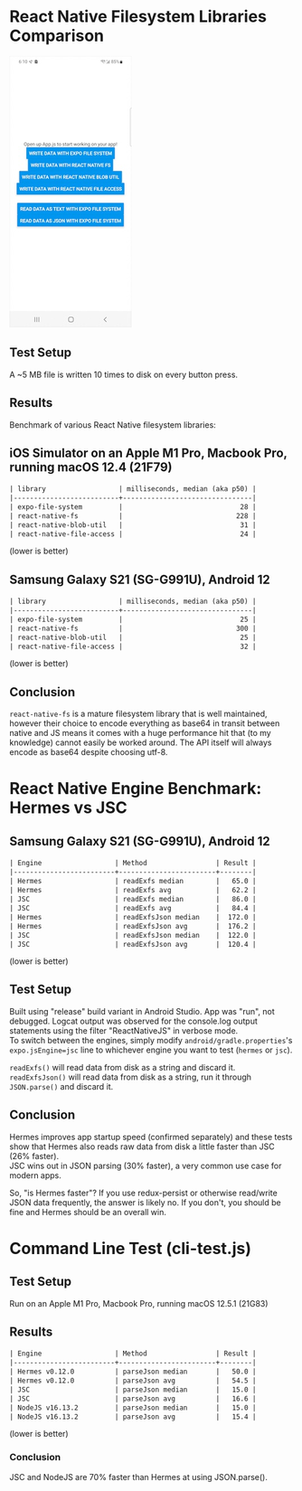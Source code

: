 # React Native Filesystem Libraries Comparison

![Screen shot of the benchmarking app](screenshot.jpg)

## Test Setup
A ~5 MB file is written 10 times to disk on every button press.

## Results
Benchmark of various React Native filesystem libraries:

## iOS Simulator on an Apple M1 Pro, Macbook Pro, running macOS 12.4 (21F79)
```
| library                  | milliseconds, median (aka p50) |
|--------------------------+--------------------------------|
| expo-file-system         |                             28 |
| react-native-fs          |                            228 |
| react-native-blob-util   |                             31 |
| react-native-file-access |                             24 |
```
(lower is better)

## Samsung Galaxy S21 (SG-G991U), Android 12
```
| library                  | milliseconds, median (aka p50) |
|--------------------------+--------------------------------|
| expo-file-system         |                             25 |
| react-native-fs          |                            300 |
| react-native-blob-util   |                             25 |
| react-native-file-access |                             32 |
```
(lower is better)

## Conclusion
`react-native-fs` is a mature filesystem library that is well maintained, however their choice to encode everything as base64 in transit between native and JS means it comes with a huge performance hit that (to my knowledge) cannot easily be worked around. The API itself will always encode as base64 despite choosing utf-8.

# React Native Engine Benchmark: Hermes vs JSC

## Samsung Galaxy S21 (SG-G991U), Android 12
```
| Engine                  | Method                 | Result |
|-------------------------+------------------------+--------|
| Hermes                  | readExfs median        |   65.0 |
| Hermes                  | readExfs avg           |   62.2 |
| JSC                     | readExfs median        |   86.0 |
| JSC                     | readExfs avg           |   84.4 |
| Hermes                  | readExfsJson median    |  172.0 |
| Hermes                  | readExfsJson avg       |  176.2 |
| JSC                     | readExfsJson median    |  122.0 |
| JSC                     | readExfsJson avg       |  120.4 |
```
(lower is better)

## Test Setup
Built using "release" build variant in Android Studio. App was "run", not debugged. Logcat output was observed for the console.log output statements using the filter "ReactNativeJS" in verbose mode.  
To switch between the engines, simply modify `android/gradle.properties`'s `expo.jsEngine=jsc` line to whichever engine you want to test (`hermes` or `jsc`).

`readExfs()` will read data from disk as a string and discard it.  
`readExfsJson()` will read data from disk as a string, run it through `JSON.parse()` and discard it.

## Conclusion
Hermes improves app startup speed (confirmed separately) and these tests show that Hermes also reads raw data from disk a little faster than JSC (26% faster).  
JSC wins out in JSON parsing (30% faster), a very common use case for modern apps.  

So, "is Hermes faster"? If you use redux-persist or otherwise read/write JSON data frequently, the answer is likely no. If you don't, you should be fine and Hermes should be an overall win.

# Command Line Test (cli-test.js)

## Test Setup

Run on an Apple M1 Pro, Macbook Pro, running macOS 12.5.1 (21G83)

## Results
```
| Engine                  | Method                 | Result |
|-------------------------+------------------------+--------|
| Hermes v0.12.0          | parseJson median       |   50.0 |
| Hermes v0.12.0          | parseJson avg          |   54.5 |
| JSC                     | parseJson median       |   15.0 |
| JSC                     | parseJson avg          |   16.6 |
| NodeJS v16.13.2         | parseJson median       |   15.0 |
| NodeJS v16.13.2         | parseJson avg          |   15.4 |
```
(lower is better)

### Conclusion

JSC and NodeJS are 70% faster than Hermes at using JSON.parse().
